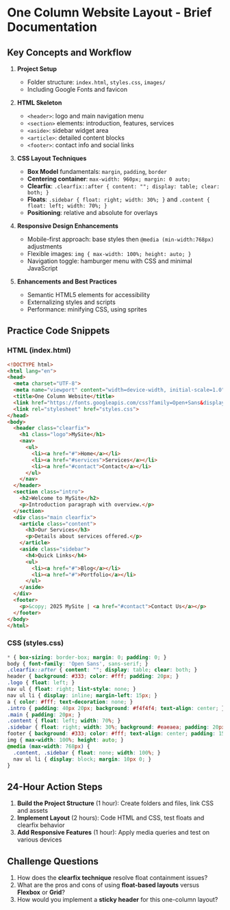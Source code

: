 # One Column Website Layout - Brief Documentation



## **Key Concepts and Workflow**
1. **Project Setup**
   - Folder structure: `index.html`, `styles.css`, `images/`
   - Including Google Fonts and favicon

2. **HTML Skeleton**
   - `<header>`: logo and main navigation menu
   - `<section>` elements: introduction, features, services
   - `<aside>`: sidebar widget area
   - `<article>`: detailed content blocks
   - `<footer>`: contact info and social links

3. **CSS Layout Techniques**
   - **Box Model** fundamentals: `margin`, `padding`, `border`
   - **Centering container**: `max-width: 960px; margin: 0 auto;`
   - **Clearfix**: `.clearfix::after { content: ""; display: table; clear: both; }`
   - **Floats**: `.sidebar { float: right; width: 30%; }` and `.content { float: left; width: 70%; }`
   - **Positioning**: relative and absolute for overlays

4. **Responsive Design Enhancements**
   - Mobile-first approach: base styles then `@media (min-width:768px)` adjustments
   - Flexible images: `img { max-width: 100%; height: auto; }`
   - Navigation toggle: hamburger menu with CSS and minimal JavaScript

5. **Enhancements and Best Practices**
   - Semantic HTML5 elements for accessibility
   - Externalizing styles and scripts
   - Performance: minifying CSS, using sprites

## **Practice Code Snippets**

### HTML (index.html)
```html
<!DOCTYPE html>
<html lang="en">
<head>
  <meta charset="UTF-8">
  <meta name="viewport" content="width=device-width, initial-scale=1.0">
  <title>One Column Website</title>
  <link href="https://fonts.googleapis.com/css?family=Open+Sans&display=swap" rel="stylesheet">
  <link rel="stylesheet" href="styles.css">
</head>
<body>
  <header class="clearfix">
    <h1 class="logo">MySite</h1>
    <nav>
      <ul>
        <li><a href="#">Home</a></li>
        <li><a href="#services">Services</a></li>
        <li><a href="#contact">Contact</a></li>
      </ul>
    </nav>
  </header>
  <section class="intro">
    <h2>Welcome to MySite</h2>
    <p>Introduction paragraph with overview.</p>
  </section>
  <div class="main clearfix">
    <article class="content">
      <h3>Our Services</h3>
      <p>Details about services offered.</p>
    </article>
    <aside class="sidebar">
      <h4>Quick Links</h4>
      <ul>
        <li><a href="#">Blog</a></li>
        <li><a href="#">Portfolio</a></li>
      </ul>
    </aside>
  </div>
  <footer>
    <p>&copy; 2025 MySite | <a href="#contact">Contact Us</a></p>
  </footer>
</body>
</html>
```

### CSS (styles.css)
```css
* { box-sizing: border-box; margin: 0; padding: 0; }
body { font-family: 'Open Sans', sans-serif; }
.clearfix::after { content: ""; display: table; clear: both; }
header { background: #333; color: #fff; padding: 20px; }
.logo { float: left; }
nav ul { float: right; list-style: none; }
nav ul li { display: inline; margin-left: 15px; }
a { color: #fff; text-decoration: none; }
.intro { padding: 40px 20px; background: #f4f4f4; text-align: center; }
.main { padding: 20px; }
.content { float: left; width: 70%; }
.sidebar { float: right; width: 30%; background: #eaeaea; padding: 20px; }
footer { background: #333; color: #fff; text-align: center; padding: 15px; }
img { max-width: 100%; height: auto; }
@media (max-width: 768px) {
  .content, .sidebar { float: none; width: 100%; }
  nav ul li { display: block; margin: 10px 0; }
}
```

## **24-Hour Action Steps**
1. **Build the Project Structure** (1 hour): Create folders and files, link CSS and assets
2. **Implement Layout** (2 hours): Code HTML and CSS, test floats and clearfix behavior
3. **Add Responsive Features** (1 hour): Apply media queries and test on various devices

## **Challenge Questions**
1. How does the **clearfix technique** resolve float containment issues?
2. What are the pros and cons of using **float-based layouts** versus **Flexbox** or **Grid**?
3. How would you implement a **sticky header** for this one-column layout?
